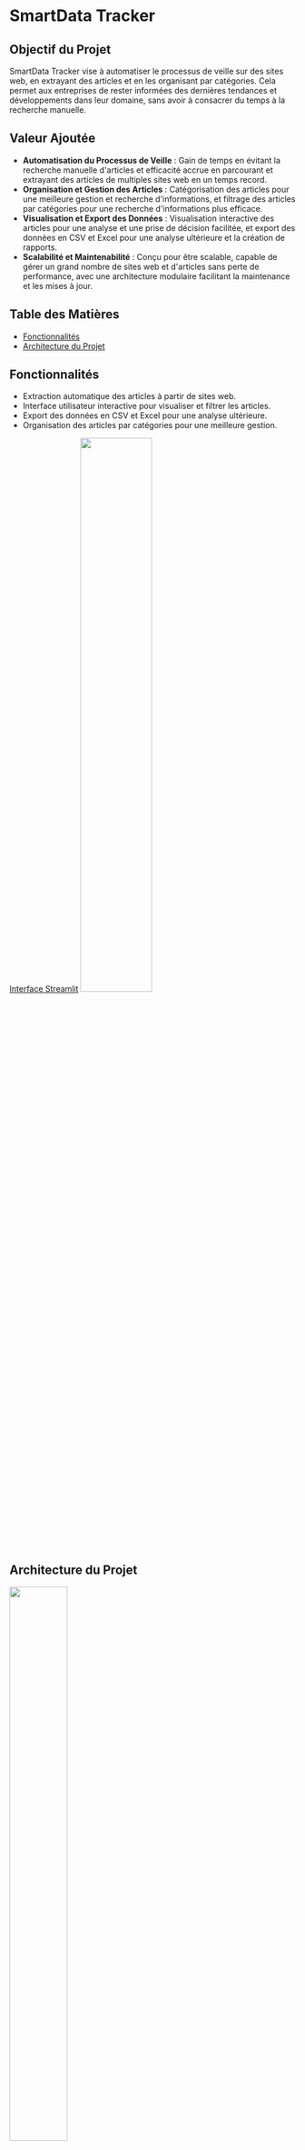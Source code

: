 # SmartData Tracker

## Objectif du Projet

SmartData Tracker vise à automatiser le processus de veille sur des sites web, en extrayant des articles et en les organisant par catégories. Cela permet aux entreprises de rester informées des dernières tendances et développements dans leur domaine, sans avoir à consacrer du temps à la recherche manuelle.

## Valeur Ajoutée

- **Automatisation du Processus de Veille** : Gain de temps en évitant la recherche manuelle d'articles et efficacité accrue en parcourant et extrayant des articles de multiples sites web en un temps record.
- **Organisation et Gestion des Articles** : Catégorisation des articles pour une meilleure gestion et recherche d'informations, et filtrage des articles par catégories pour une recherche d'informations plus efficace.
- **Visualisation et Export des Données** : Visualisation interactive des articles pour une analyse et une prise de décision facilitée, et export des données en CSV et Excel pour une analyse ultérieure et la création de rapports.
- **Scalabilité et Maintenabilité** : Conçu pour être scalable, capable de gérer un grand nombre de sites web et d'articles sans perte de performance, avec une architecture modulaire facilitant la maintenance et les mises à jour.

## Table des Matières

- [Fonctionnalités](#fonctionnalités)
- [Architecture du Projet](#architecture-du-projet)

## Fonctionnalités

- Extraction automatique des articles à partir de sites web.
- Interface utilisateur interactive pour visualiser et filtrer les articles.
- Export des données en CSV et Excel pour une analyse ultérieure.
- Organisation des articles par catégories pour une meilleure gestion.

[Interface Streamlit](https://smartdatatracker-jvmys59gtfqwup9eetytlt.streamlit.app/)
<img src="https://github.com/user-attachments/assets/c3bf4b60-1183-41f2-b435-19caeee35b6e" width=50% height=50%>



## Architecture du Projet

<img src="https://github.com/user-attachments/assets/c2bb2252-e1b8-4a67-9715-d7d7dfc52fe2" width=45% height=50%>

### Étape 1: Sélection du Site et Configuration des Locateurs

- **Sélection du site** : Sélectionner le site à scraper
- **Agent LeChat** : Cet agent va parcourir la page pour déterminer les locateurs utiles.
  - **Locateurs à récupérer** :
    - Titre
    - Résumé
    - Lien
    - Date (optionnelle)
    - Bouton "Next" ou "Previous"
  - **Configuration Output Format** :
    ```json
    {
      "url": "URL du site",
      "locatorTitle": "Locateur pour le titre",
      "locatorDescription": "Locateur pour le résumé",
      "locatorDate": "Locateur pour la date",
      "locatorLink": "Locateur pour le lien",
      "locatorNextPage": "Locateur pour le bouton Next/Previous",
      "category": "Catégorie du site"
    }
    ```

### Étape 2: Script Python pour Itérer sur les Pages

- **Script Python** : Ce script va utiliser les locateurs pour récupérer les articles.
  - **Fonctionnalités** :
    - Itérer sur les pages
    - Récupérer les articles avec leurs informations
    - Être générique pour utiliser des locateurs basés sur des ID ou des classes
  - **Output Format** :
    ```csv
    id, title, description, link, date, category
    ```

### Étape 3: Sauvegarder les Informations dans un Excel

- **Sauvegarde** : Les informations récupérées seront sauvegardées dans un fichier Excel.
- **Version actuelle** : export en format csv

### Étape 4: Ajout de Tags aux Catégories (TO DO)

- **Agent LeChat** : L'agent va déterminer et ajouter des tags à la colonne "category" pour spécifier le thème.
  - **Liste des Thèmes** : Une liste des thèmes sera enrichie au fur et à mesure pour utiliser le même vocabulaire et mieux organiser les données.
  - **Theme Format** :
    ```csv
    tags, main_category, date
    ```

### Étape 5: Extraction des Nouveaux Articles (TO DO)

- **Script Python** : Ce script va extraire les nouveaux articles sur une période donnée (semaine ou mois).
  - **Input** : Même configuration que précédementt
  - **Fonctionnalités** :
    - Si pas de locator date, étape supplémentaire pour trouver la date dans l'article
  - **Output Format** : Même format csv
  - **Sauvegarde** : Possibilité de sauvegarder sur Excel

### Étape 6: Interfaces Utilisateur

- **Interface d'Extraction** :
  - Un formulaire pour entrer l'URL.
  - Un bouton pour lancer l'extraction.
  - Un aperçu des données avant la sauvegarde.

- **Interface de Visualisation** (TO DO):
  - Une table pour afficher les articles avec des filtres multiples par catégories.
  - Des boutons pour des actions rapides (par exemple, sauvegarde sur Excel).


